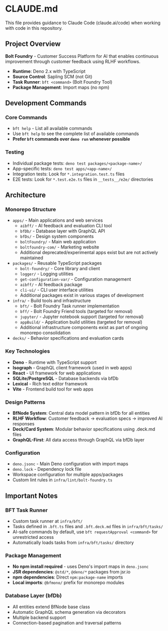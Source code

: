# CLAUDE.md

This file provides guidance to Claude Code (claude.ai/code) when working with
code in this repository.

## Project Overview

**Bolt Foundry** - Customer Success Platform for AI that enables continuous
improvement through customer feedback using RLHF workflows.

- **Runtime**: Deno 2.x with TypeScript
- **Source Control**: Sapling SCM (not Git)
- **Task Runner**: `bft <command>` (Bolt Foundry Tool)
- **Package Management**: Import maps (no npm)

## Development Commands

### Core Commands

- `bft help` - List all available commands
- Use `bft help` to see the complete list of available commands
- **Prefer `bft` commands over `deno run` whenever possible**

### Testing

- Individual package tests: `deno test packages/<package-name>/`
- App-specific tests: `deno test apps/<app-name>/`
- Integration tests: Look for `*.integration.test.ts` files
- E2E tests: Look for `*.test.e2e.ts` files in `__tests__/e2e/` directories

## Architecture

### Monorepo Structure

- `apps/` - Main applications and web services
  - `aibff/` - AI feedback and evaluation CLI tool
  - `bfDb/` - Database layer with GraphQL API
  - `bfDs/` - Design system components
  - `boltFoundry/` - Main web application
  - `boltfoundry-com/` - Marketing website
  - Additional deprecated/experimental apps exist but are not actively
    maintained
- `packages/` - Reusable TypeScript packages
  - `bolt-foundry/` - Core library and client
  - `logger/` - Logging utilities
  - `get-configuration-var/` - Configuration management
  - `aibff/` - AI feedback package
  - `cli-ui/` - CLI user interface utilities
  - Additional packages exist in various stages of development
- `infra/` - Build tools and infrastructure
  - `bft/` - Bolt Foundry Task runner implementation
  - `bff/` - Bolt Foundry Friend tools (targeted for removal)
  - `jupyter/` - Jupyter notebook support (targeted for removal)
  - `appBuild/` - Application build utilities (targeted for removal)
  - Additional infrastructure components exist as part of ongoing monorepo
    consolidation
- `decks/` - Behavior specifications and evaluation cards

### Key Technologies

- **Deno** - Runtime with TypeScript support
- **Isograph** - GraphQL client framework (used in web apps)
- **React** - UI framework for web applications
- **SQLite/PostgreSQL** - Database backends via bfDb
- **Lexical** - Rich text editor framework
- **Vite** - Frontend build tool for web apps

### Design Patterns

- **BfNode System**: Central data model pattern in bfDb for all entities
- **RLHF Workflow**: Customer feedback → evaluation specs → improved AI
  responses
- **Deck/Card System**: Modular behavior specifications using .deck.md files
- **GraphQL-First**: All data access through GraphQL via bfDb layer

### Configuration

- `deno.jsonc` - Main Deno configuration with import maps
- `deno.lock` - Dependency lock file
- Workspace configuration for multiple apps/packages
- Custom lint rules in `infra/lint/bolt-foundry.ts`

## Important Notes

### BFT Task Runner

- Custom task runner at `infra/bft/`
- Tasks defined in `.bft.ts` files and `.bft.deck.md` files in
  `infra/bft/tasks/`
- AI-safe commands by default, use `bft requestApproval <command>` for
  unrestricted access
- Automatically loads tasks from `infra/bft/tasks/` directory

### Package Management

- **No npm install required** - uses Deno's import maps in `deno.jsonc`
- **JSR dependencies**: `@std/*`, `@deno/*` packages from jsr.io
- **npm dependencies**: Direct `npm:package-name` imports
- **Local imports**: `@bfmono/` prefix for monorepo modules

### Database Layer (bfDb)

- All entities extend BfNode base class
- Automatic GraphQL schema generation via decorators
- Multiple backend support
- Connection-based pagination and traversal patterns

